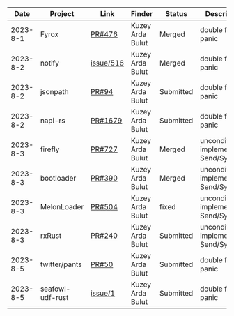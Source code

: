 | Date | Project | Link | Finder | Status | Description |
|---------|---------|---------|---------|---------|---------|
| 2023-8-1 | Fyrox | [PR#476](https://github.com/FyroxEngine/Fyrox/pull/476) | Kuzey Arda Bulut | Merged | double free if panic |
| 2023-8-2 | notify | [issue/516](https://github.com/notify-rs/notify/issues/516) | Kuzey Arda Bulut | Merged | double free if panic |
| 2023-8-2 | jsonpath | [PR#94](https://github.com/freestrings/jsonpath/pull/94) | Kuzey Arda Bulut | Submitted | double free if panic |
| 2023-8-2 | napi-rs | [PR#1679](https://github.com/napi-rs/napi-rs/pull/1679) | Kuzey Arda Bulut | Submitted | double free if panic |
| 2023-8-3 | firefly | [PR#727](https://github.com/GetFirefly/firefly/pull/727) | Kuzey Arda Bulut | Merged | unconditionally implements Send/Sync |
| 2023-8-3 | bootloader | [PR#390](https://github.com/rust-osdev/bootloader/pull/390) | Kuzey Arda Bulut | Merged | unconditionally implements Send/Sync |
| 2023-8-3 | MelonLoader | [PR#504](https://github.com/LavaGang/MelonLoader/pull/504) | Kuzey Arda Bulut | fixed | unconditionally implements Send/Sync |
| 2023-8-3 | rxRust | [PR#240](https://github.com/rxRust/rxRust/pull/240) | Kuzey Arda Bulut | Submitted | unconditionally implements Send/Sync |
| 2023-8-5 | twitter/pants | [PR#50](https://github.com/twitter/pants/pull/50) | Kuzey Arda Bulut | Submitted | double free if panic |
| 2023-8-5 | seafowl-udf-rust | [issue/1](https://github.com/splitgraph/seafowl-udf-rust/issues/1) | Kuzey Arda Bulut | Submitted | double free if panic |

